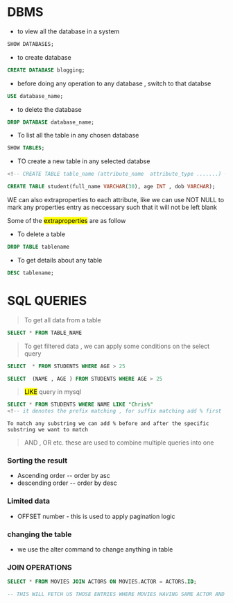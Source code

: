# DBMS

* to view all the database in a system 
```SQL
SHOW DATABASES;
```
* to create database
```SQL
CREATE DATABASE blogging;
```
* before doing any operation to any database , switch to that databse
```SQL
USE database_name;
```
* to delete the database
```SQL
DROP DATABASE database_name;
```
* To list all the table in any chosen database
```SQL
SHOW TABLES;
```
* TO create a new table in any selected databse 
```SQL
<!-- CREATE TABLE table_name (attribute_name  attribute_type .......) -->

CREATE TABLE student(full_name VARCHAR(30), age INT , dob VARCHAR);
```
WE can also extraproperties to each attribute, like we can use NOT NULL to mark any properties entry as neccessary such that it will not be left blank 

Some of the <mark>extraproperties</mark> are as follow

* To delete a table 
```SQL
DROP TABLE tablename
```

* To get details about any table 
```SQL
DESC tablename;
```


# SQL QUERIES

> To get all data from a table 

```SQL
SELECT * FROM TABLE_NAME
```

> To get filtered data , we can apply some conditions on the select query 

```SQL
SELECT  * FROM STUDENTS WHERE AGE > 25
```
```SQL
SELECT  (NAME , AGE ) FROM STUDENTS WHERE AGE > 25
```
> <Mark>LIKE</mark> query in mysql

```SQL
SELECT * FROM STUDENTS WHERE NAME LIKE "Chris%"
<!-- it denotes the prefix matching , for suffix matching add % first  -->
```
`To match any substring we can add % before and after the specific  substring we want to match 
`

> AND , OR etc. these are used to combine multiple queries into one

### Sorting the result 

* Ascending order  -- order by asc
* descending order -- order by desc

### Limited data

* OFFSET number - this is used to apply pagination logic 

### changing the table

* we use the alter command to change anything in table

### JOIN OPERATIONS

```SQL
SELECT * FROM MOVIES JOIN ACTORS ON MOVIES.ACTOR = ACTORS.ID;

-- THIS WILL FETCH US THOSE ENTRIES WHERE MOVIES HAVING SAME ACTOR AND ACTOR HAVE SAME ID  
```



